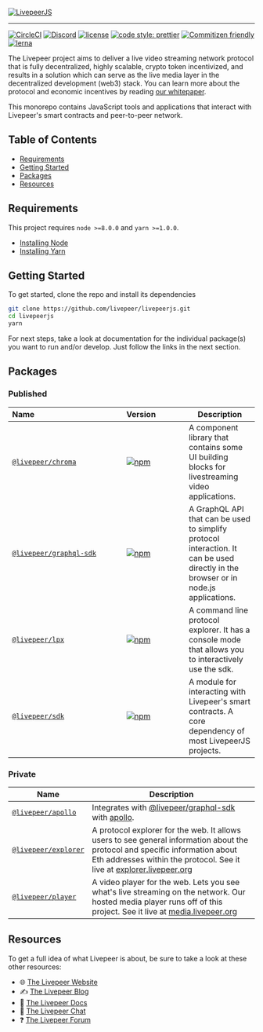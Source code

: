 <!-- show-on-docup
<br />
-->

[![LivepeerJS](https://github.com/livepeer/livepeerjs/raw/master/livepeer_js.png)](https://livepeer.github.io/livepeerjs/)

---

[![CircleCI](https://img.shields.io/circleci/project/github/livepeer/livepeerjs.svg?style=flat-square)](https://circleci.com/gh/livepeer/livepeerjs/)
[![Discord](https://img.shields.io/discord/423160867534929930.svg?style=flat-square)](https://discord.gg/7wRSUGX)
[![license](https://img.shields.io/github/license/mashape/apistatus.svg?style=flat-square)](https://github.com/livepeer/livepeerjs/blob/master/LICENSE)
[![code style: prettier](https://img.shields.io/badge/code_style-prettier-ff69b4.svg?style=flat-square)](https://github.com/prettier/prettier)
[![Commitizen friendly](https://img.shields.io/badge/commitizen-friendly-brightgreen.svg?style=flat-square)](http://commitizen.github.io/cz-cli/)
[![lerna](https://img.shields.io/badge/maintained%20with-lerna-cc00ff.svg?style=flat-square)](https://lernajs.io/)

The Livepeer project aims to deliver a live video streaming network protocol that is fully decentralized, highly scalable, crypto token incentivized, and results in a solution which can serve as the live media layer in the decentralized development (web3) stack. You can learn more about the protocol and economic incentives by reading [our whitepaper](https://github.com/livepeer/wiki/blob/master/WHITEPAPER.md).

This monorepo contains JavaScript tools and applications that interact with Livepeer's smart contracts and peer-to-peer network.

<!-- hide-on-docup-start -->

## Table of Contents

* [Requirements](#requirements)
* [Getting Started](#getting-started)
* [Packages](#packages)
* [Resources](#resources)

<!-- hide-on-docup-stop -->

## Requirements

This project requires `node >=8.0.0` and `yarn >=1.0.0`.

* [Installing Node](https://docs.npmjs.com/getting-started/installing-node)
* [Installing Yarn](https://yarnpkg.com/lang/en/docs/install/)

## Getting Started

To get started, clone the repo and install its dependencies

```bash
git clone https://github.com/livepeer/livepeerjs.git
cd livepeerjs
yarn
```

For next steps, take a look at documentation for the individual package(s) you want to run and/or develop. Just follow the links in the next section.

## Packages

### Published

| Name&nbsp;&nbsp;&nbsp;&nbsp;&nbsp;&nbsp;&nbsp;&nbsp;&nbsp;&nbsp;&nbsp;&nbsp;&nbsp;&nbsp;&nbsp;&nbsp;&nbsp;&nbsp;&nbsp;&nbsp;&nbsp;&nbsp;&nbsp;&nbsp;&nbsp;&nbsp;&nbsp;&nbsp;&nbsp;&nbsp;&nbsp;&nbsp;&nbsp;&nbsp;&nbsp;&nbsp;&nbsp;&nbsp;&nbsp;&nbsp; | Version&nbsp;&nbsp;&nbsp;&nbsp;&nbsp;&nbsp;&nbsp;&nbsp;&nbsp;&nbsp;&nbsp;&nbsp;                                                         | Description                                                                                                                         |
| ---------------------------------------------------------------------------------------------------------------------------------------------------------------------------------------------------------------------------------------------------- | --------------------------------------------------------------------------------------------------------------------------------------- | ----------------------------------------------------------------------------------------------------------------------------------- |
| [`@livepeer/chroma`](https://github.com/livepeer/livepeerjs/tree/master/packages/chroma)                                                                                                                                                             | [![npm](https://img.shields.io/npm/v/@livepeer/chroma.svg?style=flat-square)](https://www.npmjs.com/package/@livepeer/chroma)           | A component library that contains some UI building blocks for livestreaming video applications.                                     |
| [`@livepeer/graphql-sdk`](https://github.com/livepeer/livepeerjs/tree/master/packages/graphql-sdk)                                                                                                                                                   | [![npm](https://img.shields.io/npm/v/@livepeer/graphql-sdk.svg?style=flat-square)](https://www.npmjs.com/package/@livepeer/graphql-sdk) | A GraphQL API that can be used to simplify protocol interaction. It can be used directly in the browser or in node.js applications. |
| [`@livepeer/lpx`](https://github.com/livepeer/livepeerjs/tree/master/packages/lpx)                                                                                                                                                                   | [![npm](https://img.shields.io/npm/v/@livepeer/lpx.svg?style=flat-square)](https://www.npmjs.com/package/@livepeer/lpx)                 | A command line protocol explorer. It has a console mode that allows you to interactively use the sdk.                               |
| [`@livepeer/sdk`](https://github.com/livepeer/livepeerjs/tree/master/packages/sdk)                                                                                                                                                                   | [![npm](https://img.shields.io/npm/v/@livepeer/sdk.svg?style=flat-square)](https://www.npmjs.com/package/@livepeer/sdk)                 | A module for interacting with Livepeer's smart contracts. A core dependency of most LivepeerJS projects.                            |

### Private

| Name                                                                                         | Description                                                                                                                                                                                                                            |
| -------------------------------------------------------------------------------------------- | -------------------------------------------------------------------------------------------------------------------------------------------------------------------------------------------------------------------------------------- |
| [`@livepeer/apollo`](https://github.com/livepeer/livepeerjs/tree/master/packages/apollo)     | Integrates with [@livepeer/graphql-sdk](https://github.com/livepeer/livepeerjs/tree/master/packages/graphql-sdk) with [apollo](https://github.com/apollographql/apollo).                                                               |
| [`@livepeer/explorer`](https://github.com/livepeer/livepeerjs/tree/master/packages/explorer) | A protocol explorer for the web. It allows users to see general information about the protocol and specific information about Eth addresses within the protocol. See it live at [explorer.livepeer.org](https://explorer.livepeer.org) |
| [`@livepeer/player`](https://github.com/livepeer/livepeerjs/tree/master/packages/player)     | A video player for the web. Lets you see what's live streaming on the network. Our hosted media player runs off of this project. See it live at [media.livepeer.org](https://media.livepeer.org)                                       |

## Resources

To get a full idea of what Livepeer is about, be sure to take a look at these other resources:

* 🌐 [The Livepeer Website](https://livepeer.org)
* ✍ [The Livepeer Blog](https://medium.com/livepeer-blog)
* 📖 [The Livepeer Docs](https://livepeer.readthedocs.io/)
* 💬 [The Livepeer Chat](https://discord.gg/7wRSUGX)
* ❓ [The Livepeer Forum](https://forum.livepeer.org/)
